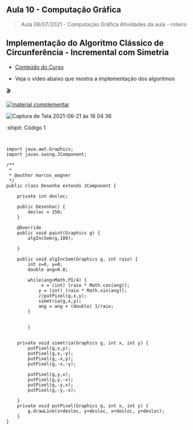 
## Aula 10 - Computação Gráfica

> Aula 06/07/2021 - Computação Gráfica
> Atividades da aula - roteiro

## Implementação do Algoritmo Clássico de Circunferência - Incremental com Simetria

- [Conteúdo do Curso](https://github.com/marcoswagner-commits/projetos_cg/blob/56bc895a869568bf9bb4c13f42e976b133f58330/ApostilaCG2021_Modulo2.pdf)

- Veja o vídeo abaixo que mostra a implementação dos algoritmos
 
🎬

[![material complementar](https://github.com/marcoswagner-commits/projetos_cg/blob/9a7a875a273c69f03b6048ea2138b963fd82fa7b/Capa_Aula10.png)](https://www.youtube.com/watch?v=41vksW80Ra8)


![Captura de Tela 2021-06-21 às 16 04 36](https://user-images.githubusercontent.com/81576640/122814692-ee58c380-d2aa-11eb-816a-ac1cc1364663.png)


:shipit: Código 1
```


import java.awt.Graphics;
import javax.swing.JComponent;

/**
 *
 * @author marcos_wagner
 */
public class Desenha extends JComponent {

    private int desloc; 
    
    public Desenha() {
        desloc = 150;
    }
    
    @Override
    public void paint(Graphics g) {
        algIncSem(g,100);
        
    }
    
    public void algIncSem(Graphics g, int raio) {
        int x=0, y=0;
        double ang=0.0;
        
        while(ang<Math.PI/4) {
             x = (int) (raio * Math.cos(ang));
            y = (int) (raio * Math.sin(ang));
            //putPixel(g,x,y);
            simetria(g,x,y);
            ang = ang + (double) 1/raio;
        }
        
           
        }
    

    private void simetria(Graphics g, int x, int y) {
        putPixel(g,x,y);
        putPixel(g,x,-y);
        putPixel(g,-x,y);
        putPixel(g,-x,-y);
        
        putPixel(g,y,x);
        putPixel(g,y,-x);
        putPixel(g,-y,x);
        putPixel(g,-y,-x);
          
    }
    private void putPixel(Graphics g, int x, int y) {
        g.drawLine(x+desloc, y+desloc, x+desloc, y+desloc);
    }
}




```



